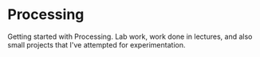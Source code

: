 # Processing
Getting started with Processing. Lab work, work done in lectures, and also small projects that I've attempted for experimentation.
